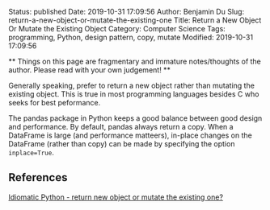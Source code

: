 Status: published
Date: 2019-10-31 17:09:56
Author: Benjamin Du
Slug: return-a-new-object-or-mutate-the-existing-one
Title: Return a New Object Or Mutate the Existing Object
Category: Computer Science
Tags: programming, Python, design pattern, copy, mutate
Modified: 2019-10-31 17:09:56

**
Things on this page are fragmentary and immature notes/thoughts of the author.
Please read with your own judgement!
**

Generally speaking,
prefer to return a new object rather than mutating the existing object.
This is true in most programming languages besides C who seeks for best peformance.


The pandas package in Python keeps a good balance between good design and performance.
By default, 
pandas always return a copy.
When a DataFrame is large (and performance matteers),
in-place changes on the DataFrame (rather than copy) can be made by specifying the option `inplace=True`.


## References

[Idiomatic Python - return new object or mutate the existing one?](https://www.reddit.com/r/learnpython/comments/2931ph/idiomatic_python_return_new_object_or_mutate_the/)

